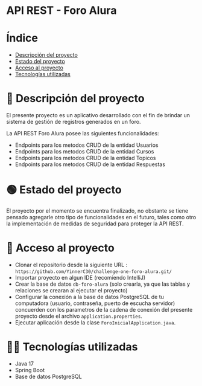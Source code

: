 # API REST - Foro Alura

# Índice

- [Descripción del proyecto](#Descripción-del-proyecto)
- [Estado del proyecto](#Estado-del-proyecto)
- [Acceso al proyecto](#Acceso-al-proyecto)
- [Tecnologías utilizadas](#Tecnologías-utilizadas)

# 📝 Descripción del proyecto

El presente proyecto es un aplicativo desarrollado con el fin de brindar un sistema de gestión de registros generados en un foro.

La API REST Foro Alura posee las siguientes funcionalidades:

- Endpoints para los metodos CRUD de la entidad Usuarios
- Endpoints para los metodos CRUD de la entidad Cursos
- Endpoints para los metodos CRUD de la entidad Topicos
- Endpoints para los metodos CRUD de la entidad Respuestas

# 🟢 Estado del proyecto

El proyecto por el momento se encuentra finalizado, no obstante se tiene pensado agregarle otro tipo de funcionalidades en el futuro, tales como otro la implementación de medidas de seguridad para proteger la API REST.

# 🚧 Acceso al proyecto

- Clonar el repositorio desde la siguiente URL : `https://github.com/YinnerC30/challenge-one-foro-alura.git/`
- Importar proyecto en algun IDE (recomiendo IntelliJ)
- Crear la base de datos `db-foro-alura` (solo crearla, ya que las tablas y relaciones se crearan al ejecutar el proyecto)
- Configurar la conexión a la base de datos PostgreSQL de tu computadora (usuario, contraseña, puerto de escucha servidor) concuerden con los parametros de la cadena de conexión del presente proyecto
desde el archivo `application.properties`.
- Ejecutar aplicación desde la clase `ForoInicialApplication.java`.

# 👨‍💻 Tecnologías utilizadas

- Java 17
- Spring Boot
- Base de datos PostgreSQL